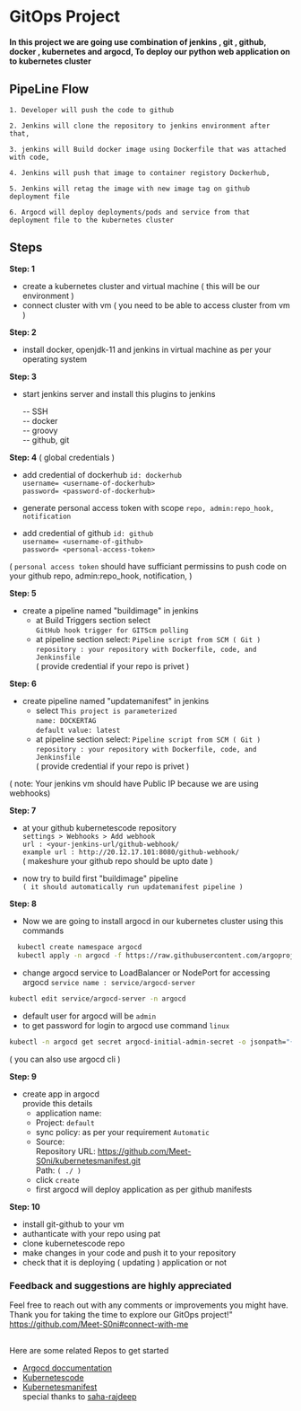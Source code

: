 
# GitOps Project

#### In this project we are going use combination of jenkins , git , github, docker , kubernetes and argocd, To deploy our python web application on to kubernetes cluster 






## PipeLine Flow



`1. Developer will push the code to github `

`2. Jenkins will clone the repository to jenkins environment after that,`

`3. jenkins will Build docker image using Dockerfile that was attached with code,`

`4. Jenkins will push that image to container registory Dockerhub,`

`5. Jenkins will retag the image with new image tag on github deployment file`

`6. Argocd will deploy deployments/pods and service from that deployment file to the kubernetes cluster `


## Steps 

**Step: 1** 
- create a kubernetes cluster and virtual machine ( this will be our environment )
- connect cluster with vm ( you need to be able to access cluster from vm )

**Step: 2** 
- install docker, openjdk-11 and jenkins in virtual machine as per your operating system 

**Step: 3** 
- start jenkins server and install this  plugins to jenkins

    -- SSH  \
    -- docker \
    -- groovy   \
    -- github, git

**Step: 4** ( global credentials )

- add credential of dockerhub `id: dockerhub` \
    `username= <username-of-dockerhub>` \
    `password= <password-of-dockerhub>`

- generate personal access token with scope `repo, admin:repo_hook, notification`

- add credential of github `id: github` \
    `username= <username-of-github>` \
    `password= <personal-access-token>`


( `personal access token` should have sufficiant permissins to push code on your github repo, admin:repo_hook, notification, )

**Step: 5** 
- create a pipeline named "buildimage" in jenkins
    - at Build Triggers section select \
        `GitHub hook trigger for GITScm polling`
    - at pipeline section select: `Pipeline script from SCM ( Git )` \
      `repository : your repository with Dockerfile, code, and Jenkinsfile` \
        ( provide credential if your repo is privet ) 

**Step: 6**
- create pipeline named "updatemanifest" in jenkins 
    - select `This project is parameterized` \
      `name: DOCKERTAG`  \
      `default value: latest`
    - at pipeline section select: `Pipeline script from SCM ( Git )` \
      `repository : your repository with Dockerfile, code, and Jenkinsfile` \
        ( provide credential if your repo is privet ) 

( note: Your jenkins vm should have Public IP  because we are using webhooks)

**Step: 7**
- at your github kubernetescode repository \
  `settings > Webhooks > Add webhook`  \
  `url : <your-jenkins-url/github-webhook/` \
  `example url : http://20.12.17.101:8080/github-webhook/`  
    ( makeshure your github repo should be upto date )

- now try to build first "buildimage" pipeline  \
    `( it should automatically run updatemanifest pipeline )`
   
**Step: 8**
- Now we are going to install argocd in our kubernetes cluster using this commands

```bash
  kubectl create namespace argocd
  kubectl apply -n argocd -f https://raw.githubusercontent.com/argoproj/argo-cd/stable/manifests/install.yaml
```
- change argocd service to LoadBalancer or NodePort for accessing argocd  `service name : service/argocd-server`

```bash
kubectl edit service/argocd-server -n argocd
```
- default user for argocd will be `admin`
- to get password for login to argocd use command `linux`
```bash
kubectl -n argocd get secret argocd-initial-admin-secret -o jsonpath="{.data.password}" | base64 -d; echo
```

( you can also use argocd cli )

**Step: 9**
- create app in argocd  
  provide this details
    - application name: <argocdapp1>
    - Project: `default`
    - sync policy: as per your requirement `Automatic`
    - Source:   
      Repository URL: <https://github.com/Meet-S0ni/kubernetesmanifest.git>  
      Path: <provide path in your repo> `( ./ )`
  - click `create`
  - first argocd will deploy application as per github manifests 
      
    
**Step: 10**
- install git-github to your vm
- authanticate with your repo using pat
- clone kubernetescode repo 
- make changes in your code and push it to your repository
- check that it is deploying ( updating ) application or not





### Feedback and suggestions are highly appreciated

Feel free to reach out with any comments or improvements you might have. Thank you for taking the time to explore our GitOps project!"  
https://github.com/Meet-S0ni#connect-with-me


## 

Here are some related Repos to get started 

- [Argocd doccumentation](https://argo-cd.readthedocs.io/en/stable/getting_started) 
- [Kubernetescode](https://github.com/Meet-S0ni/kubernetescode)
- [Kubernetesmanifest](https://github.com/Meet-S0ni/kubernetesmanifest)   
special thanks to [saha-rajdeep](https://github.com/saha-rajdeep )
